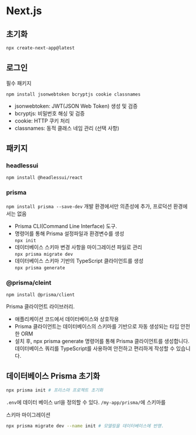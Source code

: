 # Next.js

## 초기화

```bash
npx create-next-app@latest
```

## 로그인

필수 패키지

`npm install jsonwebtoken bcryptjs cookie classnames`

- jsonwebtoken: JWT(JSON Web Token) 생성 및 검증
- bcryptjs: 비밀번호 해싱 및 검증
- cookie: HTTP 쿠키 처리
- classnames: 동적 클래스 네임 관리 (선택 사항)

## 패키지

### headlessui

`npm install @headlessui/react`

### prisma

`npm install prisma --save-dev` 개발 환경에서만 의존성에 추가, 프로덕션 환경에서는 없음

- Prisma CLI(Command Line Interface) 도구.
- 명령어를 통해 Prisma 설정파일과 환경변수를 생성 <br>
  `npx init`
- 데이터베이스 스키마 변경 사항을 마이그레이션 파일로 관리 <br>
  `npx prisma migrate dev`
- 데이터베이스 스키마 기반의 TypeScript 클라이언트를 생성 <br>
  `npx prisma generate`

### @prisma/cleint

`npm install @prisma/client`

Prisma 클라이언트 라이브러리.

- 애플리케이션 코드에서 데이터베이스와 상호작용
- Prisma 클라이언트는 데이터베이스의 스키마를 기반으로 자동 생성되는 타입 안전한 ORM
- 설치 후, npx prisma generate 명령어를 통해 Prisma 클라이언트를 생성합니다.
  데이터베이스 쿼리를 TypeScript를 사용하여 안전하고 편리하게 작성할 수 있습니다.

## 데이터베이스 Prisma 초기화

```bash
npx prisma init # 프리스마 프로젝트 초기화
```

`.env`에 데이터 베이스 url을 정의할 수 있다. `/my-app/prisma/`에 스키마를

스키마 마이그레이션

```bash
npx prisma migrate dev --name init # 모델링을 데이터베이스에 반영.
```
